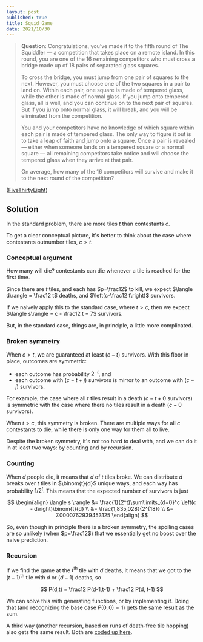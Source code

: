 ```yaml
---
layout: post
published: true
title: Squid Game
date: 2021/10/30
---
```


>**Question**: Congratulations, you’ve made it to the fifth round of The Squiddler — a competition that takes place on a remote island. In this round, you are one of the 16 remaining competitors who must cross a bridge made up of 18 pairs of separated glass squares. 
>
>To cross the bridge, you must jump from one pair of squares to the next. However, you must choose one of the two squares in a pair to land on. Within each pair, one square is made of tempered glass, while the other is made of normal glass. If you jump onto tempered glass, all is well, and you can continue on to the next pair of squares. But if you jump onto normal glass, it will break, and you will be eliminated from the competition.
>
>You and your competitors have no knowledge of which square within each pair is made of tempered glass. The only way to figure it out is to take a leap of faith and jump onto a square. Once a pair is revealed — either when someone lands on a tempered square or a normal square — all remaining competitors take notice and will choose the tempered glass when they arrive at that pair.
>
>On average, how many of the 16 competitors will survive and make it to the next round of the competition?

<!--more-->

([FiveThirtyEight](https://fivethirtyeight.com/features/can-you-survive-squid-game-riddler/))

## Solution

In the standard problem, there are more tiles $t$ than contestants $c$.

To get a clear conceptual picture, it's better to think about the case where contestants outnumber tiles, $c > t$. 

### Conceptual argument

How many will die? contestants can die whenever a tile is reached for the first time. 

Since there are $t$ tiles, and each has $p=\frac12$ to kill, we expect $\langle d\rangle = \frac12 t$ deaths, and $\left(c-\frac12 t\right)$ survivors.

If we naively apply this to the standard case, where $t > c$, then we expect $\langle s\rangle = c - \frac12 t = 7$ survivors.

But, in the standard case, things are, in principle, a little more complicated.

### Broken symmetry

When $c > t,$ we are guaranteed at least $(c - t)$ survivors. With this floor in place, outcomes are symmetric: 

- each outcome has probability $2^{-t}$, and 
- each outcome with $(c - t + j)$ survivors is mirror to an outcome with $(c - j)$ survivors. 

For example, the case where all $t$ tiles result in a death ($c- t + 0$ survivors) is symmetric with the case where there no tiles result in a death ($c-0$ survivors).

When $t > c,$ this symmetry is broken. There are multiple ways for all $c$ contestants to die, while there is only one way for them all to live.

Despite the broken symmetry, it's not too hard to deal with, and we can do it in at least two ways: by counting and by recursion.

### Counting

When $d$ people die, it means that $d$ of $t$ tiles broke. We can distribute $d$ breaks over $t$ tiles in $\binom{t}{d}$ unique ways, and each way has probability $1/2^t.$ This means that the expected number of survivors is just

$$
\begin{align}
\langle s \rangle &= \frac{1}{2^t}\sum\limits_{d=0}^c \left(c - d\right)\binom{t}{d} \\
&= \frac{1,835,028}{2^{18}} \\
&= 7.0000762939453125
\end{align}
$$

So, even though in principle there is a broken symmetry, the spoiling cases are so unlikely (when $p=\frac12$) that we essentially get no boost over the naive prediction.

### Recursion

If we find the game at the $t^\text{th}$ tile with $d$ deaths, it means that we got to the $(t-1)^\text{th}$ tile with $d$ or $(d-1)$ deaths, so

$$
P(d,t) = \frac12 P(d-1,t-1) + \frac12 P(d, t-1)
$$

We can solve this with generating functions, or by implementing it. Doing that (and recognizing the base case $P(0,0) = 1$) gets the same result as the sum.

A third way (another recursion, based on runs of death-free tile hopping) also gets the same result. Both are [coded up here](https://colab.research.google.com/drive/1emNV-9L6_hC4Vs5ZDQtet6GqbmsT9Jmi#scrollTo=9lxqhre9biUz).


<br>
